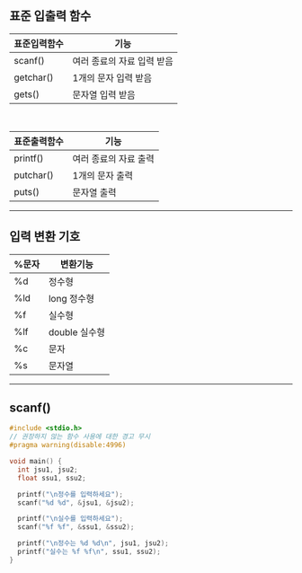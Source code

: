 ## 표준 입출력 함수

| 표준입력함수    | 기능              |
| --------- | --------------- |
| scanf()   | 여러 종료의 자료 입력 받음 |
| getchar() | 1개의 문자 입력 받음    |
| gets()    | 문자열 입력 받음       |

<br>

| 표준출력함수    | 기능           |
| --------- | ------------ |
| printf()  | 여러 종료의 자료 출력 |
| putchar() | 1개의 문자 출력    |
| puts()    | 문자열 출력       |

---

## 입력 변환 기호

|%문자|변환기능|
|---|---|
|%d|정수형|
|%ld|long 정수형|
|%f|실수형|
|%lf|double 실수형|
|%c|문자|
|%s|문자열|

---

## scanf()

```c
#include <stdio.h>
// 권장하지 않는 함수 사용에 대한 경고 무시
#pragma warning(disable:4996)

void main() {
  int jsu1, jsu2;
  float ssu1, ssu2;

  printf("\n정수를 입력하세요");
  scanf("%d %d", &jsu1, &jsu2);

  printf("\n실수를 입력하세요");
  scanf("%f %f", &ssu1, &ssu2);

  printf("\n정수는 %d %d\n", jsu1, jsu2);
  printf("실수는 %f %f\n", ssu1, ssu2);
}
```